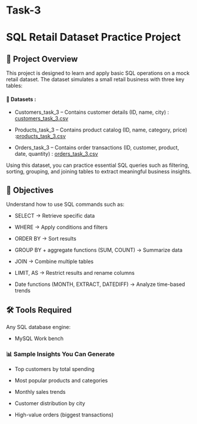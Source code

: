 # Task-3
# SQL Retail Dataset Practice Project
## 📌 Project Overview

This project is designed to learn and apply basic SQL operations on a mock retail dataset. The dataset simulates a small retail business with three key tables:

#### 📂 Datasets :

- Customers_task_3 – Contains customer details (ID, name, city) : [customers_task_3.csv](https://github.com/user-attachments/files/22167353/customers_task_3.csv)


- Products_task_3  – Contains product catalog (ID, name, category, price) :[products_task_3.csv](https://github.com/user-attachments/files/22167357/products_task_3.csv)

- Orders_task_3  – Contains order transactions (ID, customer, product, date, quantity) : [orders_task_3.csv](https://github.com/user-attachments/files/22167356/orders_task_3.csv)

Using this dataset, you can practice essential SQL queries such as filtering, sorting, grouping, and joining tables to extract meaningful business insights.

## 🎯 Objectives

Understand how to use SQL commands such as:

- SELECT → Retrieve specific data

- WHERE → Apply conditions and filters

- ORDER BY → Sort results

- GROUP BY + aggregate functions (SUM, COUNT) → Summarize data

- JOIN → Combine multiple tables

- LIMIT, AS → Restrict results and rename columns

- Date functions (MONTH, EXTRACT, DATEDIFF) → Analyze time-based trends

## 🛠 Tools Required

Any SQL database engine:

- MySQL Work bench

### 📊 Sample Insights You Can Generate

- Top customers by total spending

- Most popular products and categories

- Monthly sales trends

- Customer distribution by city

- High-value orders (biggest transactions)

